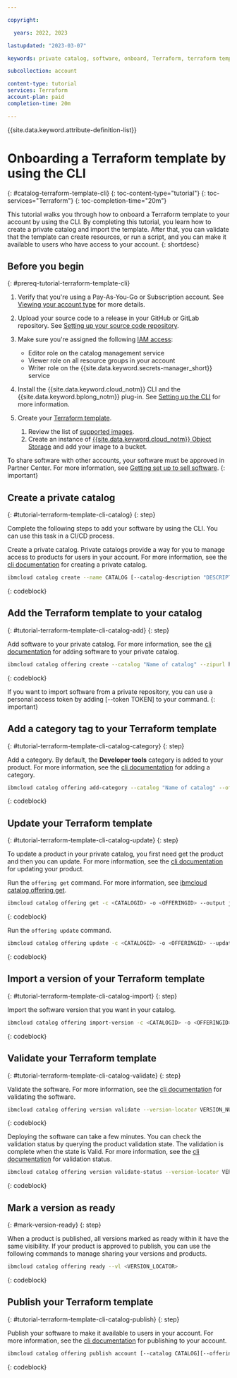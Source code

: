 ```yaml
---

copyright:

  years: 2022, 2023

lastupdated: "2023-03-07"

keywords: private catalog, software, onboard, Terraform, terraform template, cli

subcollection: account

content-type: tutorial
services: Terraform
account-plan: paid
completion-time: 20m

---
```


{{site.data.keyword.attribute-definition-list}}

# Onboarding a Terraform template by using the CLI
{: #catalog-terraform-template-cli}
{: toc-content-type="tutorial"}
{: toc-services="Terraform"}
{: toc-completion-time="20m"}

This tutorial walks you through how to onboard a Terraform template to your account by using the CLI. By completing this tutorial, you learn how to create a private catalog and import the template. After that, you can validate that the template can create resources, or run a script, and you can make it available to users who have access to your account.
{: shortdesc}


## Before you begin
{: #prereq-tutorial-terraform-template-cli}

1. Verify that you're using a Pay-As-You-Go or Subscription account. See [Viewing your account type](/docs/account?topic=account-account_settings#view-acct-type) for more details.
1. Upload your source code to a release in your GitHub or GitLab repository. See [Setting up your source code repository](/docs/sell?topic=sell-source-repo-setup).
1. Make sure you're assigned the following [IAM access](/docs/account?topic=account-groups):

   * Editor role on the catalog management service
   * Viewer role on all resource groups in your account
   * Writer role on the {{site.data.keyword.secrets-manager_short}} service

1. Install the {{site.data.keyword.cloud_notm}} CLI and the {{site.data.keyword.bplong_notm}} plug-in. See [Setting up the CLI](/docs/schematics?topic=schematics-setup-cli) for more information.
1. Create your [Terraform template](/docs/schematics?topic=schematics-create-tf-config).

   1. Review the list of [supported images](/docs/vpc?topic=vpc-about-images).
   1. Create an instance of [{{site.data.keyword.cloud_notm}} Object Storage](/docs/cloud-object-storage?topic=cloud-object-storage-getting-started-cloud-object-storage) and add your image to a bucket.

To share software with other accounts, your software must be approved in Partner Center. For more information, see [Getting set up to sell software](/docs/sell?topic=sell-sw-getting-started).
{: important}


## Create a private catalog
{: #tutorial-terraform-template-cli-catalog}
{: step}

Complete the following steps to add your software by using the CLI. You can use this task in a CI/CD process.

Create a private catalog. Private catalogs provide a way for you to manage access to products for users in your account. For more information, see the [cli documentation](/docs/account?topic=cli-manage-catalogs-plugin#create-catalog) for creating a private catalog.

```bash
ibmcloud catalog create --name CATALOG [--catalog-description "DESCRIPTION"]
```
{: codeblock}

## Add the Terraform template to your catalog
{: #tutorial-terraform-template-cli-catalog-add}
{: step}

Add software to your private catalog. For more information, see the [cli documentation](/docs/cli?topic=cli-manage-catalogs-plugin#create-offering) for adding software to your private catalog.

```bash
ibmcloud catalog offering create --catalog "Name of catalog" --zipurl https://software.url.com.tgz
```
{: codeblock}

If you want to import software from a private repository, you can use a personal access token by adding [--token TOKEN] to your command.
{: important}

## Add a category tag to your Terraform template
{: #tutorial-terraform-template-cli-catalog-category}
{: step}

Add a category. By default, the **Developer tools** category is added to your product. For more information, see the [cli documentation](/docs/cli?topic=cli-manage-catalogs-plugin#add-category-offering) for adding a category.

```bash
ibmcloud catalog offering add-category --catalog "Name of catalog" --offering "software-offering" --category "category"
```
{: codeblock}

## Update your Terraform template
{: #tutorial-terraform-template-cli-catalog-update}
{: step}

To update a product in your private catalog, you first need get the product and then you can update. For more information, see the [cli documentation](/docs/cli?topic=cli-manage-catalogs-plugin#add-category-offering) for updating your product.

Run the `offering get` command. For more information, see [ibmcloud catalog offering get](#get-offering).

```bash
ibmcloud catalog offering get -c <CATALOGID> -o <OFFERINGID> --output json
```
{: codeblock}

Run the `offering update` command.

```bash
ibmcloud catalog offering update -c <CATALOGID> -o <OFFERINGID> --updated-offering <UPDATED_OFFERING.json>
```
{: codeblock}


## Import a version of your Terraform template
{: #tutorial-terraform-template-cli-catalog-import}
{: step}

Import the software version that you want in your catalog.

```bash
ibmcloud catalog offering import-version -c <CATALOGID> -o <OFFERINGID> --zipurl <TGZ> --target-version <VERSION>
```
{: codeblock}


## Validate your Terraform template
{: #tutorial-terraform-template-cli-catalog-validate}
{: step}

Validate the software. For more information, see the [cli documentation](/docs/cli?topic=cli-manage-catalogs-plugin#validate-offering) for validating the software.

```bash
ibmcloud catalog offering version validate --version-locator VERSION_NUMBER --cluster CLUSTER_ID --namespace NAME [--timeout TIMEOUT] [--wait WAIT] [--override-values VALUES|FILENAME]
```
{: codeblock}

Deploying the software can take a few minutes. You can check the validation status by querying the product validation state. The validation is complete when the state is Valid. For more information, see the [cli documentation](/docs/cli?topic=cli-manage-catalogs-plugin#validate-status-offering) for validation status.

```bash
ibmcloud catalog offering version validate-status --version-locator VERSION_NUMBER [--output FORMAT]
```
{: codeblock}

## Mark a version as ready
{: #mark-version-ready}
{: step}

When a product is published, all versions marked as ready within it have the same visibility. If your product is approved to publish, you can use the following commands to manage sharing your versions and products.

```bash
ibmcloud catalog offering ready --vl <VERSION_LOCATOR>
```
{: codeblock}

## Publish your Terraform template
{: #tutorial-terraform-template-cli-catalog-publish}
{: step}

Publish your software to make it available to users in your account. For more information, see the [cli documentation](/docs/cli?topic=cli-manage-catalogs-plugin#publish-offering-to-account) for publishing to your account.

```bash
ibmcloud catalog offering publish account [--catalog CATALOG][--offering OFFERING]
```
{: codeblock}
